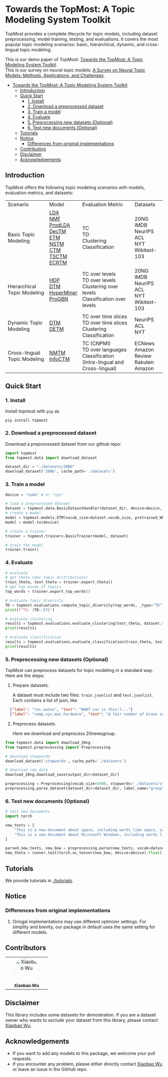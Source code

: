 # Towards the TopMost: A Topic Modeling System Toolkit

TopMost provides a complete lifecycle for topic models, including dataset preprocessing, model training, testing, and evaluations.
It covers the most popular topic modeling scenarios: basic, hierarchical, dynamic, and cross-lingual topic modeling.

This is our demo paper of TopMost: [Towards the TopMost: A Topic Modeling System Toolkit]().  
This is our survey on neural topic models: [A Survey on Neural Topic Models: Methods, Applications, and Challenges](https://www.researchsquare.com/article/rs-3049182/latest.pdf).


- [Towards the TopMost: A Topic Modeling System Toolkit](#towards-the-topmost-a-topic-modeling-system-toolkit)
  - [Introduction](#introduction)
  - [Quick Start](#quick-start)
    - [1. Install](#1-install)
    - [2. Download a preprocessed dataset](#2-download-a-preprocessed-dataset)
    - [3. Train a model](#3-train-a-model)
    - [4. Evaluate](#4-evaluate)
    - [5. Preprocessing new datasets (Optional)](#5-preprocessing-new-datasets-optional)
    - [6. Test new documents (Optional)](#6-test-new-documents-optional)
  - [Tutorials](#tutorials)
  - [Notice](#notice)
    - [Differences from original implementations](#differences-from-original-implementations)
  - [Contributors](#contributors)
  - [Disclaimer](#disclaimer)
  - [Acknowledgements](#acknowledgements)


## Introduction

TopMost offers the following topic modeling scenarios with models, evaluation metrics, and datasets:

<table>
<tbody>
<tr>
<td>Scenario</td>
<td>Model</td>
<td>Evaluation Metric</td>
<td>Datasets</td>
</tr>
<tr>
<td>Basic Topic Modeling</td>
<td>
    <a href="https://www.jmlr.org/papers/volume3/blei03a/blei03a.pdf">LDA</a><br/>
    <a href="https://papers.nips.cc/paper/1861-algorithms-for-non-negative-matrix-factorization">NMF</a><br/>
    <a href="https://arxiv.org/pdf/1703.01488">ProdLDA</a><br/>
    <a href="https://aclanthology.org/2021.findings-acl.15.pdf">DecTM</a><br/>
    <a href="https://aclanthology.org/2020.tacl-1.29.pdf">ETM</a><br/>
    <a href="https://arxiv.org/abs/2008.13537">NSTM</a><br/>
    <a href="https://www.aclweb.org/anthology/2021.eacl-main.143/">CTM</a><br/>
    <a href="https://aclanthology.org/2022.emnlp-main.176">TSCTM</a><br/>
    <a href="https://arxiv.org/pdf/2306.04217">ECRTM</a>
</td>
<td>
    TC<br/>
    TD<br/>
    Clustering<br/>
    Classification
</td>
<td>
    20NG<br/>
    IMDB<br/>
    NeurIPS<br/>
    ACL<br/>
    NYT<br/>
    Wikitext-103<br/>
</td>
</tr>
<tr>
<td>Hierarchical Topic Modeling</td>
<td>
    <a href="https://people.eecs.berkeley.edu/~jordan/papers/hdp.pdf">HDP</a><br/>
    <a href="https://arxiv.org/pdf/2107.02757.pdf">DTM</a><br/>
    <a href="https://arxiv.org/pdf/2210.10625.pdf">HyperMiner</a><br/>
    <a href="https://proceedings.mlr.press/v202/duan23c/duan23c.pdf">ProGBN</a>
</td>
<td>
    TC over levels<br/>
    TD over levels<br/>
    Clustering over levels<br/>
    Classification over levels
</td>
<td>
    20NG<br/>
    IMDB<br/>
    NeurIPS<br/>
    ACL<br/>
    NYT<br/>
    Wikitext-103<br/>
</td>
</tr>
<tr>
<td>Dynamic Topic Modeling</td>
<td>
    <a href="https://mimno.infosci.cornell.edu/info6150/readings/dynamic_topic_models.pdf">DTM</a><br/>
    <a href="https://arxiv.org/abs/2012.01524">DETM</a>
</td>
<td>
    TC over time slices<br/>
    TD over time slices<br/>
    Clustering<br/>Classification
</td>
<td>
    NeurIPS<br/>
    ACL<br/>
    NYT<br/>
</td>
</tr>
<tr>
<td>Cross-lingual Topic Modeling</td>
<td>
    <a href="https://bobxwu.github.io/files/pub/NLPCC2020_Neural_Multilingual_Topic_Model.pdf">NMTM</a><br/>
    <a href="https://arxiv.org/abs/2304.03544">InfoCTM</a>
</td>
<td>
    TC (CNPMI)<br/>
    TD over languages<br/>
    Classification (Intra-lingual and Cross-lingual)
</td>
<td>
    ECNews<br/>
    Amazon Review<br/>
    Rakuten Amazon<br/>
</td>
</tr>
</tbody>
</table>


## Quick Start

### 1. Install

Install topmost with `pip` as

```
pip install topmost
```


### 2. Download a preprocessed dataset

Download a preprocessed dataset from our github repo:

```python
import topmost
from topmost.data import download_dataset

dataset_dir = "./datasets/20NG"
download_dataset('20NG', cache_path='./datasets')

```

### 3. Train a model

```python
device = "cuda" # or "cpu"

# load a preprocessed dataset
dataset = topmost.data.BasicDatasetHandler(dataset_dir, device=device, read_labels=True, as_tensor=True)
# create a model
model = topmost.models.ETM(vocab_size=dataset.vocab_size, pretrained_WE=dataset.pretrained_WE)
model = model.to(device)

# create a trainer
trainer = topmost.trainers.BasicTrainer(model, dataset)

# train the model
trainer.train()
```

### 4. Evaluate

```python
# evaluate
# get theta (doc-topic distributions)
train_theta, test_theta = trainer.export_theta()
# get top words of topics
top_words = trainer.export_top_words()

# evaluate topic diversity
TD = topmost.evaluations.compute_topic_diversity(top_words, _type="TD")
print(f"TD: {TD:.5f}")

# evaluate clustering
results = topmost.evaluations.evaluate_clustering(test_theta, dataset.test_labels)
print(results)

# evaluate classification
results = topmost.evaluations.evaluate_classification(train_theta, test_theta, dataset.train_labels, dataset.test_labels)
print(results)
```

### 5. Preprocessing new datasets (Optional)

TopMost can preprocess datasets for topic modeling in a standard way.
Here are the steps:

1. Prepare datasets.

    A dataset must include two files: `train.jsonlist` and `test.jsonlist`. Each contains a list of json, like

```json
  {"label": "rec.autos", "text": "WHAT car is this!?..."}
  {"label": "comp.sys.mac.hardware", "text": "A fair number of brave souls who upgraded their..."}
```

2. Preprocess datasets.

    Here we download and preprocess 20newsgroup.

```python
from topmost.data import download_20ng
from topmost.preprocessing import Preprocessing

# download stopwords
download_dataset('stopwords', cache_path='./datasets')

# download raw data
download_20ng.download_save(output_dir=dataset_dir)

preprocessing = Preprocessing(vocab_size=5000, stopwords='./datasets/stopwords/snowball_stopwords.txt')
preprocessing.parse_dataset(dataset_dir=dataset_dir, label_name="group")
```

### 6. Test new documents (Optional)

```python
# test new documents
import torch

new_texts = [
    "This is a new document about space, including words like space, satellite, launch, orbit.",
    "This is a new document about Microsoft Windows, including words like windows, files, dos."
]

parsed_new_texts, new_bow = preprocessing.parse(new_texts, vocab=dataset.vocab)
new_theta = runner.test(torch.as_tensor(new_bow, device=device).float())
```


## Tutorials

We provide tutorials in [./tutorials](https://github.com/BobXWu/TopMost/tree/master/tutorials).

## Notice

### Differences from original implementations

1. Oringal implementations may use different optmizer settings. For simplity and brevity, our package in default uses the same setting for different models.



## Contributors
<!-- ALL-CONTRIBUTORS-LIST:START - Do not remove or modify this section -->
<!-- prettier-ignore-start -->
<!-- markdownlint-disable -->
<table>
  <tbody>
    <tr>
      <td align="center" valign="top" width="120px">
          <a href="https://bobxwu.github.io/">
              <img src="https://bobxwu.github.io/img/figure.jpg" width="80px;" style="border-radius: 100%" alt="Xiaobao Wu"/>
              <br/>
              <sub><b>Xiaobao Wu</b></sub>
          </a>
      </td>
    </tr>
  </tbody>
</table>


<!-- ## Citation

If you are interested in our work and plan to use it, please cite as -->


## Disclaimer

This library includes some datasets for demostration.
If you are a dataset owner who wants to exclude your dataset from this library,
please contact [Xiaobao Wu](xiaobao002@e.ntu.edu.sg).

## Acknowledgements

- If you want to add any models to this package, we welcome your pull requests.
- If you encounter any problem, please either directly contact [Xiaobao Wu](xiaobao002@e.ntu.edu.sg) or leave an issue in the GitHub repo.
